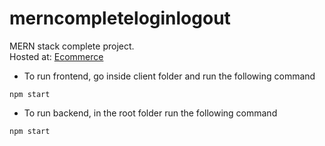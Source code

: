 # merncompleteloginlogout
MERN stack complete project.  
Hosted at: [Ecommerce](https://mohitloginlogout.herokuapp.com/)  

- To run frontend, go inside client folder and run the following command
```
npm start
```

- To run backend, in the root folder run the following command
```
npm start
```
